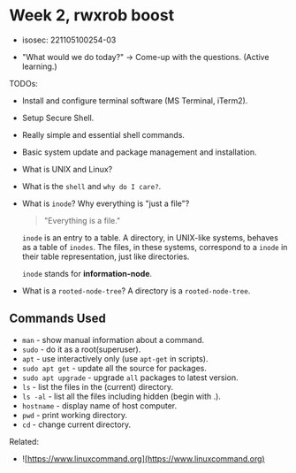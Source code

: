 # Week 2, rwxrob boost

- isosec: 221105100254-03

- "What would we do today?" -> Come-up with the questions. (Active learning.)

TODOs:

- Install and configure terminal software (MS Terminal, iTerm2).
- Setup Secure Shell.
- Really simple and essential shell commands.
- Basic system update and package management and installation.
- What is UNIX and Linux?
- What is the `shell` and `why do I care?`.
- What is `inode`? Why everything is "just a file"?

  > "Everything is a file."

  `inode` is an entry to a table. A directory, in UNIX-like systems, behaves as
  a table of `inodes`. The files, in these systems, correspond to a `inode` in
  their table representation, just like directories.

  `inode` stands for **information-node**.

- What is a `rooted-node-tree`? A directory is a `rooted-node-tree`.

## Commands Used

- `man` - show manual information about a command.
- `sudo` - do it as a root(superuser).
- `apt` - use interactively only (use `apt-get` in scripts).
- `sudo apt get` - update all the source for packages.
- `sudo apt upgrade` - upgrade `all` packages to latest version.
- `ls` - list the files in the (current) directory.
- `ls -al` - list all the files including hidden (begin with .).
- `hostname` - display name of host computer.
- `pwd` - print working directory.
- `cd` - change current directory.

Related:

- ![https://www.linuxcommand.org](https://www.linuxcommand.org)

